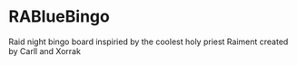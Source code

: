 # RABlueBingo
Raid night bingo board inspiried by the coolest holy priest Raiment created by Carll and Xorrak
